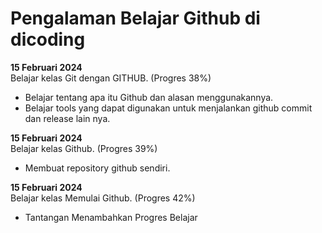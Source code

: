 # Pengalaman Belajar Github di dicoding

**15 Februari 2024**<br>
Belajar kelas Git dengan GITHUB. (Progres 38%)
* Belajar tentang apa itu Github dan alasan menggunakannya.
* Belajar tools yang dapat digunakan untuk menjalankan github commit dan release lain nya.

**15 Februari 2024**<br>
Belajar kelas Github. (Progres 39%)
* Membuat repository github sendiri.

**15 Februari 2024**<br>
Belajar kelas Memulai Github. (Progres 42%)
* Tantangan Menambahkan Progres Belajar
